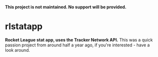 **This project is not maintained. No support will be provided.** 

# rlstatapp
**Rocket League stat app, uses the Tracker Network API.**
This was a quick passion project from around half a year ago, if you're interested - have a look around.


